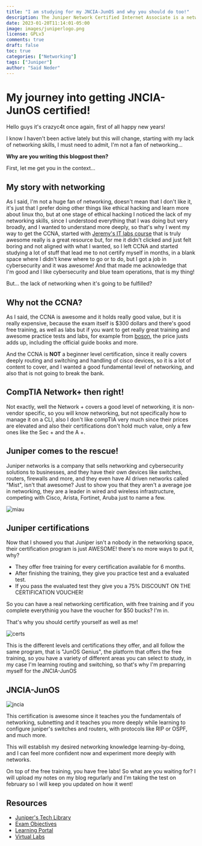 ```yaml
---
title: "I am studying for my JNCIA-JunOS and why you should do too!"
description: The Juniper Network Certified Internet Associate is a networking certification that offers free training and a discounted voucher!
date: 2023-01-20T11:14:01-05:00
image: images/juniperlogo.png
license: GPLv3
comments: true
draft: false
toc: true
categories: ["Networking"]
tags: ["Juniper"]
author: "Said Neder"
---
```


# My journey into getting JNCIA-JunOS certified!

Hello guys it's crazyc4t once again, first of all happy new years!

I know I haven't been active lately but this will change, starting with my lack of networking skills, I must need to admit, I'm not a fan of networking...

**Why are you writing this blogpost then?**

First, let me get you in the context...

## My story with networking

As I said, I'm not a huge fan of networking, doesn't mean that I don't like it, it's just that I prefer doing other things like ethical hacking and learn more about linux tho, but at one stage of ethical hacking I noticed the lack of my networking skills, since I understood everything that I was doing but very broadly, and I wanted to understand more deeply, so that's why I went my way to get the CCNA, started with [Jeremy's IT labs course](https://www.youtube.com/watch?v=H8W9oMNSuwo&list=PLxbwE86jKRgMpuZuLBivzlM8s2Dk5lXBQ) that is truly awesome really is a great resource but, for me it didn't clicked and just felt boring and not aligned with what I wanted, so I left CCNA and started studying a lot of stuff that lead me to not certify myself in months, in a blank space where I didn't knew where to go or to do, but I got a job in cybersecurity and it was awesome! And that made me acknowledge that I'm good and I like cybersecurity and blue team operations, that is my thing!

But... the lack of networking when it's going to be fulfilled?

## Why not the CCNA?

As I said, the CCNA is awesome and it holds really good value, but it is really expensive, because the exam itself is $300 dollars and there's good free training, as well as labs but if you want to get really great training and awesome practice tests and labs, for example from [boson](https://www.boson.com/certification/CCNA), the price justs adds up, including the official guide books and more.

And the CCNA is **NOT** a beginner level certification, since it really covers deeply routing and switching and handling of cisco devices, so it is a lot of content to cover, and I wanted a good fundamental level of networking, and also that is not going to break the bank.

## CompTIA Network+ then right!

Not exactly, well the Network + covers a good level of networking, it is non-vendor specific, so you will know networking, but not specifically how to manage it on a CLI, also I don't like compTIA very much since their prices are elevated and also their certifications don't hold much value, only a few ones like the Sec + and the A +.

## Juniper comes to the rescue!

Juniper networks is a company that sells networking and cybersecurity solutions to businesses, and they have their own devices like switches, routers, firewalls and more, and they even have AI driven networks called "Mist", isn't that awesome? Just to show you that they aren't a average joe in networking, they are a leader in wired and wireless infrastructure, competing with Cisco, Arista, Fortinet, Aruba just to name a few.

![miau](/images/quadrantjuniper.png)

## Juniper certifications

Now that I showed you that Juniper isn't a nobody in the networking space, their certification program is just AWESOME! there's no more ways to put it, why?

- They offer free training for every certification available for 6 months.
- After finishing the training, they give you practice test and a evaluated test.
- If you pass the evaluated test they give you a 75% DISCOUNT ON THE CERTIFICATION VOUCHER!

So you can have a real networking certification, with free training and if you complete everythinig you have the voucher for $50 bucks? I'm in.

That's why you should certify yourself as well as me!

![certs](/images/certsjuniper.png)

This is the different levels and certifications they offer, and all follow the same program, that is "JunOS Genius", the platform that offers the free training, so you have a variety of different areas you can select to study, in my case I'm learning routing and switching, so that's why I'm preparring myself for the JNCIA-JunOS

## JNCIA-JunOS

![jncia](/images/jnciabadge.png)

This certification is awesome since it teaches you the fundamentals of networking, subnetting and it teaches you more deeply while learning to configure juniper's switches and routers, with protocols like RIP or OSPF, and much more.

This will establish my desired networking knowledge learning-by-doing, and I can feel more confident now and experiment more deeply with networks.

On top of the free training, you have free labs! So what are you waiting for? I will upload my notes on my blog regurlarly and I'm taking the test on february so I will keep you updated on how it went!

## Resources

- [Juniper's Tech Library](https://www.juniper.net/documentation/product/us/en/junos-os/)
- [Exam Objectives](https://www.juniper.net/us/en/training/certification/tracks/junos/jncia-junos.html)
- [Learning Portal](https://learningportal.juniper.net/juniper/user_activity_info.aspx?id=JUNIPER-CERTIFICATION-PROGRAM-HOME)
- [Virtual Labs](https://jlabs.juniper.net/vlabs/)